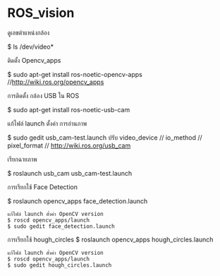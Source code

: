 # ROS_vision

ดูเลขตำแหน่งกล้อง

$ ls /dev/video*

ติดตั้ง Opencv_apps

$ sudo apt-get install ros-noetic-opencv-apps
//<http://wiki.ros.org/opencv_apps>

การติดตั้ง กล้อง USB ใน ROS

$ sudo apt-get install ros-noetic-usb-cam

แก้ไฟล์ launch ตั้งค่า การอ่านภาพ

$ sudo gedit usb_cam-test.launch
ปรับ video_device // io_method // pixel_format // <http://wiki.ros.org/usb_cam>

เรียกฉายภาพ

$ roslaunch usb_cam usb_cam-test.launch

การเรียกใช้ Face Detection

$ roslaunch opencv_apps face_detection.launch 

    แก้ไฟล์ launch ตั้งค่า OpenCV version
    $ roscd opencv_apps/launch
    $ sudo gedit face_detection.launch 

การเรียกใช้ hough_circles
$ roslaunch opencv_apps hough_circles.launch

    แก้ไฟล์ launch ตั้งค่า OpenCV version
    $ roscd opencv_apps/launch
    $ sudo gedit hough_circles.launch 

